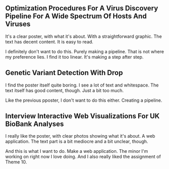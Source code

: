 ## Optimization Procedures For A Virus Discovery Pipeline For A Wide Spectrum Of Hosts And Viruses

It's a clear poster, with what it's about. With a straightforward graphic. The text has decent content. It is easy to read.

I definitely don't want to do this. Purely making a pipeline. That is not where my preference lies. I find it too linear. It's making a step after step.

## Genetic Variant Detection With Drop

I find the poster itself quite boring. I see a lot of text and whitespace. The text itself has good content, though. Just a bit too much.

Like the previous pposter, I don't want to do this either. Creating a pipeline.

## Interview Interactive Web Visualizations For UK BioBank Analyses

I really like the poster, with clear photos showing what it's about. A web application. The text part is a bit mediocre and a bit unclear, though.

And this is what I want to do. Make a web application. The minor I'm working on right now I love doing. And I also really liked the assignment of Theme 10.
